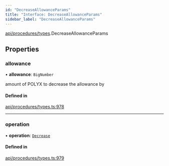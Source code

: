 ```yaml
---
id: "DecreaseAllowanceParams"
title: "Interface: DecreaseAllowanceParams"
sidebar_label: "DecreaseAllowanceParams"
---
```


[api/procedures/types](../../../../../modules/API/Procedures/Types/Types.md).DecreaseAllowanceParams

## Properties

### allowance

• **allowance**: `BigNumber`

amount of POLYX to decrease the allowance by

#### Defined in

[api/procedures/types.ts:978](https://github.com/PolymeshAssociation/polymesh-sdk/blob/720afb69c/src/api/procedures/types.ts#L978)

___

### operation

• **operation**: [`Decrease`](../../../../../enums/API/Procedures/Types/AllowanceOperation/AllowanceOperation.md#decrease)

#### Defined in

[api/procedures/types.ts:979](https://github.com/PolymeshAssociation/polymesh-sdk/blob/720afb69c/src/api/procedures/types.ts#L979)
